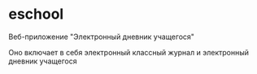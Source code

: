 # eschool
Веб-приложение "Электронный дневник учащегося"

Оно включает в себя электронный классный журнал и электронный дневник учащегося
